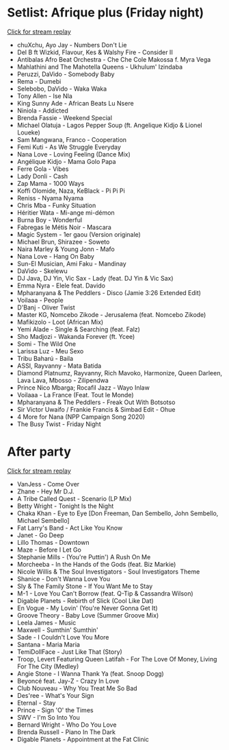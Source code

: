 # Setlist: Afrique plus (Friday night)

[Click for stream replay](https://www.reddit.com/rpan/r/RedditSets/nne8gq)

 * chuXchu, Ayo Jay - Numbers Don't Lie
 * Del B ft Wizkid, Flavour, Kes & Walshy Fire - Consider II
 * Antibalas Afro Beat Orchestra - Che Che Cole Makossa f. Myra Vega
 * Mahlathini and The Mahotella Queens - Ukhulum' Izindaba
 * Peruzzi, DaVido - Somebody Baby
 * Rema - Dumebi
 * Selebobo, DaVido - Waka Waka
 * Tony Allen - Ise Nla
 * King Sunny Ade - African Beats Lu Nsere
 * Niniola - Addicted
 * Brenda Fassie - Weekend Special
 * Michael Olatuja - Lagos Pepper Soup (ft. Angelique Kidjo & Lionel Loueke)
 * Sam Mangwana, Franco - Cooperation
 * Femi Kuti - As We Struggle Everyday
 * Nana Love - Loving Feeling (Dance Mix)
 * Angélique Kidjo - Mama Golo Papa
 * Ferre Gola - Vibes
 * Lady Donli - Cash
 * Zap Mama - 1000 Ways
 * Koffi Olomide, Naza, KeBlack - Pi Pi Pi
 * Reniss - Nyama Nyama
 * Chris Mba - Funky Situation
 * Héritier Wata - Mi-ange mi-démon
 * Burna Boy - Wonderful
 * Fabregas le Métis Noir - Mascara
 * Magic System - 1er gaou (Version originale)
 * Michael Brun, Shirazee - Soweto
 * Naira Marley & Young Jonn - Mafo
 * Nana Love - Hang On Baby
 * Sun-El Musician, Ami Faku - Mandinay
 * DaVido - Skelewu
 * DJ Java, DJ Yin, Vic Sax - Lady (feat. DJ Yin & Vic Sax)
 * Emma Nyra - Elele feat. Davido
 * Mpharanyana & The Peddlers - Disco (Jamie 3:26 Extended Edit)
 * Voilaaa - People
 * D'Banj - Oliver Twist
 * Master KG, Nomcebo Zikode - Jerusalema (feat. Nomcebo Zikode)
 * Mafikizolo - Loot (African Mix)
 * Yemi Alade - Single & Searching (feat. Falz)
 * Sho Madjozi - Wakanda Forever (ft. Ycee)
 * Somi - The Wild One
 * Larissa Luz - Meu Sexo
 * Tribu Baharú - Baila
 * ASSI, Rayvanny - Mata Batida
 * Diamond Platnumz, Rayvanny, Rich Mavoko, Harmonize, Queen Darleen, Lava Lava, Mbosso - Zilipendwa
 * Prince Nico Mbarga; Rocafil Jazz - Wayo Inlaw
 * Voilaaa - La France (Feat. Tout le Monde)
 * Mpharanyana & The Peddlers - Freak Out With Botsotso
 * Sir Victor Uwaifo / Frankie Francis & Simbad Edit - Ohue
 * 4 More for Nana (NPP Campaign Song 2020)
 * The Busy Twist - Friday Night

# After party

[Click for stream replay](https://www.reddit.com/rpan/r/RedditSets/nnhaos)

 * VanJess - Come Over
 * Zhane - Hey Mr D.J.
 * A Tribe Called Quest - Scenario (LP Mix)
 * Betty Wright - Tonight Is the Night
 * Chaka Khan - Eye to Eye [Don Freeman, Dan Sembello, John Sembello, Michael Sembello]
 * Fat Larry's Band - Act Like You Know
 * Janet - Go Deep
 * Lillo Thomas - Downtown
 * Maze - Before I Let Go
 * Stephanie Mills - (You're Puttin') A Rush On Me
 * Morcheeba - In the Hands of the Gods (feat. Biz Markie)
 * Nicole Willis & The Soul Investigators - Soul Investigators Theme
 * Shanice - Don't Wanna Love You
 * Sly & The Family Stone - If You Want Me to Stay
 * M-1 - Love You Can't Borrow (feat. Q-Tip & Cassandra Wilson)
 * Digable Planets - Rebirth of Slick (Cool Like Dat)
 * En Vogue - My Lovin' (You're Never Gonna Get It)
 * Groove Theory - Baby Love (Summer Groove Mix)
 * Leela James - Music
 * Maxwell - Sumthin' Sumthin'
 * Sade - I Couldn't Love You More
 * Santana - Maria Maria
 * TemiDollFace - Just Like That (Story)
 * Troop, Levert Featuring Queen Latifah - For The Love Of Money, Living For The City (Medley)
 * Angie Stone - I Wanna Thank Ya (feat. Snoop Dogg)
 * Beyoncé feat. Jay-Z - Crazy In Love
 * Club Nouveau - Why You Treat Me So Bad
 * Des'ree - What's Your Sign
 * Eternal - Stay
 * Prince - Sign 'O' the Times
 * SWV - I'm So Into You
 * Bernard Wright - Who Do You Love
 * Brenda Russell - Piano In The Dark
 * Digable Planets - Appointment at the Fat Clinic
